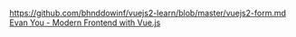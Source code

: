 https://github.com/bhnddowinf/vuejs2-learn/blob/master/vuejs2-form.md
[Evan You - Modern Frontend with Vue.js](https://www.youtube.com/watch?v=D_z-RAweP1k)
